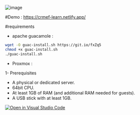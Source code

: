 ![image](https://user-images.githubusercontent.com/44775252/177889249-54eaa93a-07c5-4d58-88a2-2fe12107a0a7.png)

#Demo :
https://crmef-learn.netlify.app/

#requirements
- apache guacamole :
```bash
wget -O guac-install.sh https://git.io/fxZq5
chmod +x guac-install.sh
./guac-install.sh

```
- Proxmox : 


1- Prerequisites

- A physical or dedicated server.
- 64bit CPU.
- At least 1GB of RAM (and additional RAM needed for guests).
- A USB stick with at least 1GB.



[![Open in Visual Studio Code](https://classroom.github.com/assets/open-in-vscode-c66648af7eb3fe8bc4f294546bfd86ef473780cde1dea487d3c4ff354943c9ae.svg)](https://classroom.github.com/online_ide?assignment_repo_id=8101389&assignment_repo_type=AssignmentRepo)
